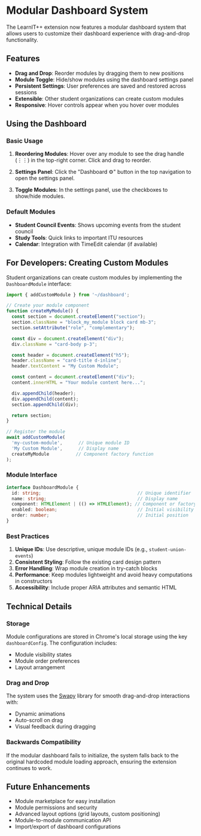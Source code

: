 # Modular Dashboard System

The LearnIT++ extension now features a modular dashboard system that allows users to customize their dashboard experience with drag-and-drop functionality.

## Features

- **Drag and Drop**: Reorder modules by dragging them to new positions
- **Module Toggle**: Hide/show modules using the dashboard settings panel
- **Persistent Settings**: User preferences are saved and restored across sessions
- **Extensible**: Other student organizations can create custom modules
- **Responsive**: Hover controls appear when you hover over modules

## Using the Dashboard

### Basic Usage

1. **Reordering Modules**: Hover over any module to see the drag handle (⋮⋮) in the top-right corner. Click and drag to reorder.

2. **Settings Panel**: Click the "Dashboard ⚙️" button in the top navigation to open the settings panel.

3. **Toggle Modules**: In the settings panel, use the checkboxes to show/hide modules.

### Default Modules

- **Student Council Events**: Shows upcoming events from the student council
- **Study Tools**: Quick links to important ITU resources
- **Calendar**: Integration with TimeEdit calendar (if available)

## For Developers: Creating Custom Modules

Student organizations can create custom modules by implementing the `DashboardModule` interface:

```typescript
import { addCustomModule } from '~/dashboard';

// Create your module component
function createMyModule() {
  const section = document.createElement("section");
  section.className = "block_my_module block card mb-3";
  section.setAttribute("role", "complementary");

  const div = document.createElement("div");
  div.className = "card-body p-3";

  const header = document.createElement("h5");
  header.className = "card-title d-inline";
  header.textContent = "My Custom Module";

  const content = document.createElement("div");
  content.innerHTML = "Your module content here...";

  div.appendChild(header);
  div.appendChild(content);
  section.appendChild(div);

  return section;
}

// Register the module
await addCustomModule(
  'my-custom-module',      // Unique module ID
  'My Custom Module',      // Display name
  createMyModule          // Component factory function
);
```

### Module Interface

```typescript
interface DashboardModule {
  id: string;                                    // Unique identifier
  name: string;                                  // Display name
  component: HTMLElement | (() => HTMLElement); // Component or factory
  enabled: boolean;                              // Initial visibility state
  order: number;                                 // Initial position
}
```

### Best Practices

1. **Unique IDs**: Use descriptive, unique module IDs (e.g., `student-union-events`)
2. **Consistent Styling**: Follow the existing card design pattern
3. **Error Handling**: Wrap module creation in try-catch blocks
4. **Performance**: Keep modules lightweight and avoid heavy computations in constructors
5. **Accessibility**: Include proper ARIA attributes and semantic HTML

## Technical Details

### Storage

Module configurations are stored in Chrome's local storage using the key `dashboardConfig`. The configuration includes:

- Module visibility states
- Module order preferences
- Layout arrangement

### Drag and Drop

The system uses the [Swapy](https://swapy.tahazsh.com/) library for smooth drag-and-drop interactions with:

- Dynamic animations
- Auto-scroll on drag
- Visual feedback during dragging

### Backwards Compatibility

If the modular dashboard fails to initialize, the system falls back to the original hardcoded module loading approach, ensuring the extension continues to work.

## Future Enhancements

- Module marketplace for easy installation
- Module permissions and security
- Advanced layout options (grid layouts, custom positioning)
- Module-to-module communication API
- Import/export of dashboard configurations